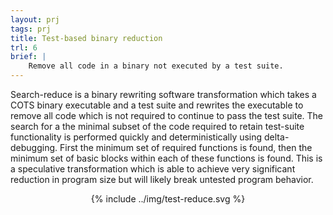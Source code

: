 ```yaml
---
layout: prj
tags: prj
title: Test-based binary reduction
trl: 6
brief: |
    Remove all code in a binary not executed by a test suite.
---
```


Search-reduce is a binary rewriting software transformation which
takes a COTS binary executable and a test suite and rewrites the
executable to remove all code which is not required to continue to
pass the test suite.  The search for a the minimal subset of the code
required to retain test-suite functionality is performed quickly and
deterministically using delta-debugging.  First the minimum set of
required functions is found, then the minimum set of basic blocks
within each of these functions is found.  This is a speculative
transformation which is able to achieve very significant reduction in
program size but will likely break untested program behavior.

<center class="w3-text-dark-grey">
  <div class="w3-light-grey w3-round" style="width:228.70804pt">
    {% include ../img/test-reduce.svg %}
  </div>
</center>
